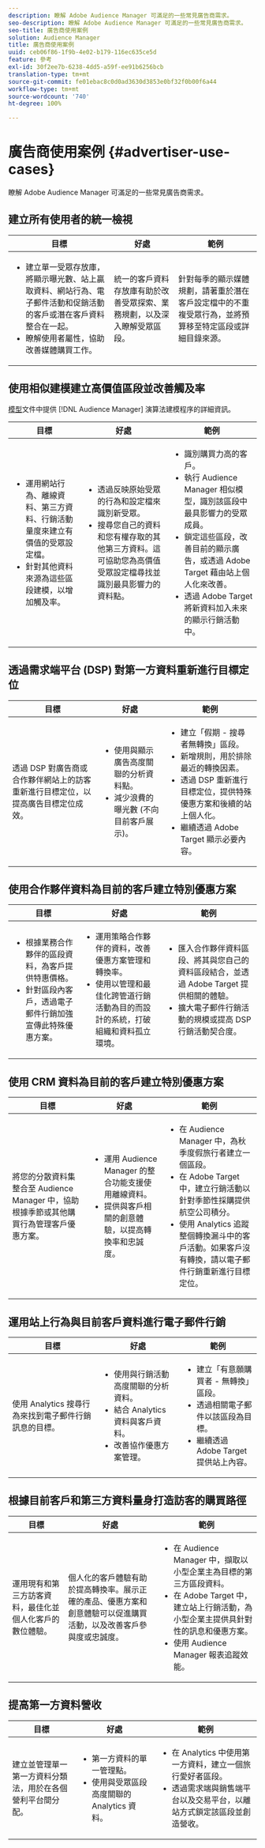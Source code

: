 ```yaml
---
description: 瞭解 Adobe Audience Manager 可滿足的一些常見廣告商需求。
seo-description: 瞭解 Adobe Audience Manager 可滿足的一些常見廣告商需求。
seo-title: 廣告商使用案例
solution: Audience Manager
title: 廣告商使用案例
uuid: ceb06f86-1f9b-4e02-b179-116ec635ce5d
feature: 參考
exl-id: 30f2ee7b-6238-4dd5-a59f-ee91b6256bcb
translation-type: tm+mt
source-git-commit: fe01ebac8c0d0ad3630d3853e0bf32f0b00f6a44
workflow-type: tm+mt
source-wordcount: '740'
ht-degree: 100%

---
```


# 廣告商使用案例 {#advertiser-use-cases}

瞭解 Adobe Audience Manager 可滿足的一些常見廣告商需求。

<!-- c_adv_use_case.xml -->

## 建立所有使用者的統一檢視

<table id="table_DB2C43F8A8074A229CE23B8772A510BF"> 
 <thead> 
  <tr> 
   <th colname="col1" class="entry"> 目標 </th> 
   <th colname="col2" class="entry"> 好處 </th> 
   <th colname="col3" class="entry"> 範例 </th> 
  </tr> 
 </thead>
 <tbody> 
  <tr> 
   <td colname="col1"> 
    <ul id="ul_F75C5E36CBD84EE7942988CEECE2DA5E"> 
     <li id="li_9485DFA2168C4FC5A7CF4B3EAA7EBE08">建立單一受眾存放庫，將顯示曝光數、站上贏取資料、網站行為、電子郵件活動和促銷活動的客戶或潛在客戶資料整合在一起。 </li> 
     <li id="li_584F7F550A9446F19542EF13A0F5D81B">瞭解使用者屬性，協助改善媒體購買工作。 </li> 
    </ul> </td> 
   <td colname="col2"> 統一的客戶資料存放庫有助於改善受眾探索、業務規劃，以及深入瞭解受眾區段。 </td> 
   <td colname="col3"> 針對每季的顯示媒體規劃，請著重於潛在客戶設定檔中的不重複受眾行為，並將預算移至特定區段或詳細目錄來源。 </td> 
  </tr> 
 </tbody> 
</table>

## 使用相似建模建立高價值區段並改善觸及率

[模型](../features/algorithmic-models/understanding-models.md)文件中提供 [!DNL Audience Manager] 演算法建模程序的詳細資訊。

<table id="table_47456520CA99459B92DACD2047951D2D"> 
 <thead> 
  <tr> 
   <th colname="col1" class="entry"> 目標 </th> 
   <th colname="col2" class="entry"> 好處 </th> 
   <th colname="col3" class="entry"> 範例 </th> 
  </tr>
 </thead>
 <tbody> 
  <tr> 
   <td colname="col1"> 
    <ul id="ul_6B69497AA7F543249FF820B1D5DC604F"> 
     <li id="li_7022E99BC3C6475988B8424528A221A8">運用網站行為、離線資料、第三方資料、行銷活動量度來建立有價值的受眾設定檔。 </li> 
     <li id="li_DBD50B14B3D34D9AB72C42E245406FE8">針對其他資料來源為這些區段建模，以增加觸及率。 </li> 
    </ul> </td> 
   <td colname="col2"> 
    <ul id="ul_CC5448D2EA0646D4AF3547E81DE31FDE"> 
     <li id="li_8F11E40026404C1380F26F6D03952C8E">透過反映原始受眾的行為和設定檔來識別新受眾。 </li> 
     <li id="li_5F67AD849EC145DBB1E52A92BBE2CEE3">搜尋您自己的資料和您有權存取的其他第三方資料。這可協助您為高價值受眾設定檔尋找並識別最具影響力的資料點。 </li> 
    </ul> </td>
   <td colname="col3"> 
    <ul id="ul_EB3707C4449E44F195EE5655B724A9B4"> 
     <li id="li_268E6A408C634E5EAF2D536930EE77C7">識別購買力高的客戶。 </li> 
     <li id="li_217F8D97449D40E798601C904D66FE5A">執行 <span class="keyword"> Audience Manager</span> 相似模型，識別該區段中最具影響力的受眾成員。 </li> 
     <li id="li_FC9CF9B3FE554032AF66E1C3721C83C9">鎖定這些區段，改善目前的顯示廣告，或透過 Adobe Target 藉由站上個人化來改善。 </li> 
     <li id="li_14F94E368C5142718BF6707622D3D8DE">透過 Adobe Target 將新資料加入未來的顯示行銷活動中。 </li> 
    </ul> </td> 
  </tr> 
 </tbody> 
</table>

## 透過需求端平台 (DSP) 對第一方資料重新進行目標定位

<table id="table_26697DC988BD4A6493B4867B903132D7"> 
 <thead> 
  <tr> 
   <th colname="col1" class="entry"> 目標 </th> 
   <th colname="col2" class="entry"> 好處 </th> 
   <th colname="col3" class="entry"> 範例 </th> 
  </tr> 
 </thead>
 <tbody> 
  <tr> 
   <td colname="col1"> 透過 DSP 對廣告商或合作夥伴網站上的訪客重新進行目標定位，以提高廣告目標定位成效。 </td> 
   <td colname="col2"> 
    <ul id="ul_CD4D116AD6FB4A65841A8962B27577C4"> 
     <li id="li_59ED86AE57844EE19D65276914F90EF3">使用與顯示廣告高度關聯的分析資料點。 </li> 
     <li id="li_64E3355511564B629B8C4B8B9B2FB573">減少浪費的曝光數 (不向目前客戶展示)。 </li> 
    </ul> </td> 
   <td colname="col3"> 
    <ul id="ul_15BC75805EA946F2BE33E4F43C3AA1A4"> 
     <li id="li_40B53340C38743A785159D886392EFD6">建立「假期 - 搜尋者無轉換」區段。 </li> 
     <li id="li_10366F799CDC483BA9B6AAD9CAD68EA2">新增規則，用於排除最近的轉換因素。 </li> 
     <li id="li_65B5C367AFBB4C3394AFBB07138320A8">透過 DSP 重新進行目標定位，提供特殊優惠方案和後續的站上個人化。 </li> 
     <li id="li_C88D7C3D72504BBBAA24B09CB805A38F">繼續透過 Adobe Target 顯示必要內容。 </li> 
    </ul> </td> 
  </tr> 
 </tbody> 
</table>

## 使用合作夥伴資料為目前的客戶建立特別優惠方案

<table id="table_D476EA5CE881431A94B98D27C1697A3B"> 
 <thead> 
  <tr> 
   <th colname="col1" class="entry"> 目標 </th> 
   <th colname="col2" class="entry"> 好處 </th> 
   <th colname="col3" class="entry"> 範例 </th> 
  </tr> 
 </thead>
 <tbody> 
  <tr> 
   <td colname="col1"> 
    <ul id="ul_AEE9F72C1E8C4B6B9A2784ECB5403B61"> 
     <li id="li_F5155FA10A664E0AB6BDCCFD2BB95314">根據業務合作夥伴的區段資料，為客戶提供特惠價格。 </li> 
     <li id="li_679868485491412980FDF897A9BB64A4">針對區段內客戶，透過電子郵件行銷加強宣傳此特殊優惠方案。 </li> 
    </ul> </td> 
   <td colname="col2"> 
    <ul id="ul_0C0A0960604143B3A54FA61002ABB233"> 
     <li id="li_CA8748A00624479A8E15437AD9A1EC54">運用策略合作夥伴的資料，改善優惠方案管理和轉換率。 </li> 
     <li id="li_00B0A3039BBD4DF3814C64539C83E4DA">使用以管理和最佳化跨管道行銷活動為目的而設計的系統，打破組織和資料孤立環境。 </li> 
    </ul> </td> 
   <td colname="col3"> 
    <ul id="ul_12770CC183E5433999ED8C055E91DC78"> 
     <li id="li_4CAFD2A7F0F54225ADDCD3C94E8CCEF7">匯入合作夥伴資料區段、將其與您自己的資料區段結合，並透過 Adobe Target 提供相關的體驗。 </li> 
     <li id="li_65F1C7812FC24D44BB41DE6B7276F6AF">擴大電子郵件行銷活動的規模或提高 DSP 行銷活動契合度。 </li> 
    </ul> </td> 
  </tr> 
 </tbody> 
</table>

## 使用 CRM 資料為目前的客戶建立特別優惠方案

<table id="table_A44E3CC858A544ACB875C3FBEEC281CD"> 
 <thead> 
  <tr> 
   <th colname="col1" class="entry"> 目標 </th> 
   <th colname="col2" class="entry"> 好處 </th> 
   <th colname="col3" class="entry"> 範例 </th> 
  </tr> 
 </thead>
 <tbody> 
  <tr> 
   <td colname="col1">將您的分散資料集整合至 <span class="keyword"> Audience Manager</span> 中，協助根據季節或其他購買行為管理客戶優惠方案。 </td> 
   <td colname="col2"> 
    <ul id="ul_CFE6F446C287464B9141C7B6E2581A84"> 
     <li id="li_4308DD38DC014622A08CB0425A9E98F1">運用 <span class="keyword"> Audience Manager</span> 的整合功能支援使用離線資料。 </li> 
     <li id="li_B55C9849C43C483781DC5C3AEAA861F1">提供與客戶相關的創意體驗，以提高轉換率和忠誠度。 </li> 
    </ul> </td> 
   <td colname="col3"> 
    <ul id="ul_739F56A9703F418BBD6F391C2A8A25CA"> 
     <li id="li_24C0DF2B23284764B48B0B4FC2808248">在 <span class="keyword"> Audience Manager</span> 中，為秋季度假旅行者建立一個區段。 </li> 
     <li id="li_C8FE060793AA400CBDF33251B21B79C7">在 Adobe Target 中，建立行銷活動以針對季節性採購提供航空公司積分。 </li> 
     <li id="li_84D729B9AA2E40F8B3EFF6E53C8AA39A">使用 Analytics 追蹤整個轉換漏斗中的客戶活動。如果客戶沒有轉換，請以電子郵件行銷重新進行目標定位。 </li> 
    </ul> </td> 
  </tr> 
 </tbody> 
</table>

## 運用站上行為與目前客戶資料進行電子郵件行銷

<table id="table_29276E12EFC94ACDA981A6EEDDAAA335"> 
 <thead> 
  <tr> 
   <th colname="col1" class="entry"> 目標 </th> 
   <th colname="col2" class="entry"> 好處 </th> 
   <th colname="col3" class="entry"> 範例 </th> 
  </tr> 
 </thead>
 <tbody> 
  <tr> 
   <td colname="col1"> 使用 Analytics 搜尋行為來找到電子郵件行銷訊息的目標。 </td> 
   <td colname="col2"> 
    <ul id="ul_19D86C5CEE13479BA8C860438B82E943"> 
     <li id="li_D7E369BC066841AD80485A1FC7948E1D">使用與行銷活動高度關聯的分析資料。 </li> 
     <li id="li_E905F43E93DD44AB9DB117AED9A4951A">結合 Analytics 資料與客戶資料。 </li> 
     <li id="li_02085338F74E4348981D538B5C060DAA">改善協作優惠方案管理。 </li> 
    </ul> </td> 
   <td colname="col3"> 
    <ul id="ul_018543C7DACD47849F303BC8C26A0A08"> 
     <li id="li_37AB19716B3D4C7BA4106C007A534689">建立「有意願購買者 - 無轉換」區段。 </li> 
     <li id="li_DA5EA7CC922C47788D4D0AED5FEC5164">透過相關電子郵件以該區段為目標。 </li> 
     <li id="li_40085E5A5E2744EEBC38CD19F0F77076">繼續透過 Adobe Target 提供站上內容。 </li> 
    </ul> </td> 
  </tr> 
 </tbody> 
</table>

## 根據目前客戶和第三方資料量身打造訪客的購買路徑

<table id="table_FAAE5C97107244A1B5179DF0FEC604D1"> 
 <thead> 
  <tr> 
   <th colname="col1" class="entry"> 目標 </th> 
   <th colname="col2" class="entry"> 好處 </th> 
   <th colname="col3" class="entry"> 範例 </th> 
  </tr> 
 </thead>
 <tbody> 
  <tr> 
   <td colname="col1"> <p>運用現有和第三方訪客資料，最佳化並個人化客戶的數位體驗。 </p> </td> 
   <td colname="col2"> <p>個人化的客戶體驗有助於提高轉換率。展示正確的產品、優惠方案和創意體驗可以促進購買活動，以及改善客戶參與度或忠誠度。 </p> </td> 
   <td colname="col3"> 
    <ul id="ul_837B290D45DB412CA0CA3457EDCC4125"> 
     <li id="li_CA85D32FD7F54490859B92B1E4A2DACB">在 <span class="keyword"> Audience Manager</span> 中，擷取以小型企業主為目標的第三方區段資料。 </li> 
     <li id="li_E8FDBD2D67724FE497A496E907EDC45A">在 Adobe Target 中，建立站上行銷活動，為小型企業主提供具針對性的訊息和優惠方案。 </li> 
     <li id="li_B303975755D44E03A8C22832D8198564">使用 <span class="keyword"> Audience Manager</span> 報表追蹤效能。 </li> 
    </ul> </td> 
  </tr> 
 </tbody> 
</table>

## 提高第一方資料營收

<table id="table_9253B663D0F8458CBB43C38C212689CF"> 
 <thead> 
  <tr> 
   <th colname="col1" class="entry"> 目標 </th> 
   <th colname="col2" class="entry"> 好處 </th> 
   <th colname="col3" class="entry"> 範例 </th> 
  </tr> 
 </thead>
 <tbody> 
  <tr> 
   <td colname="col1"> <p>建立並管理單一第一方資料分類法，用於在各個營利平台間分配。 </p> </td> 
   <td colname="col2"> 
    <ul id="ul_D2E2EAD1656E4AF09840C79694C5ABE3"> 
     <li id="li_6006974EC2EA467CACA914174FF59F4D">第一方資料的單一管理點。 </li> 
     <li id="li_C9B2F0BC1CA344CF9F461B144E8EAFB6">使用與受眾區段高度關聯的 Analytics 資料。 </li> 
    </ul> </td> 
   <td colname="col3"> 
    <ul id="ul_65D91F5E29D04750AB81682FC4E44E5F"> 
     <li id="li_69832257582342C7A026B1474E1A4286">在 Analytics 中使用第一方資料，建立一個旅行愛好者區段。 </li> 
     <li id="li_FDFFA55B0B7D46398A5A640EB5E56788">透過需求端與銷售端平台以及交易平台，以離站方式鎖定該區段並創造營收。 </li> 
    </ul> </td> 
  </tr> 
 </tbody> 
</table>
